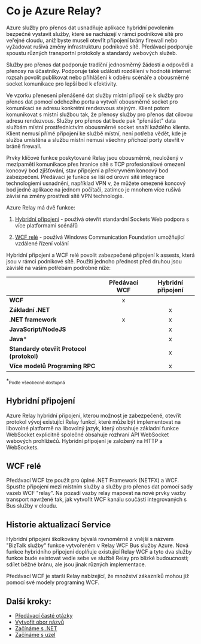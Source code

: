<properties
    pageTitle="Co je Azure relay? | Microsoft Azure"
    description="Základní informace o přenosu Azure"
    services="service-bus"
    documentationCenter=".net"
    authors="banisadr"
    manager="timlt"
    editor="" />

<tags
    ms.service="service-bus"
    ms.workload="na"
    ms.tgt_pltfrm="na"
    ms.devlang="multiple"
    ms.topic="article"
    ms.date="10/28/2016"
    ms.author="babanisa" />

# <a name="what-is-azure-relay"></a>Co je Azure Relay?

Azure služby pro přenos dat usnadňuje aplikace hybridní povolením bezpečně vystavit služby, které se nacházejí v rámci podnikové sítě pro veřejné cloudu, aniž byste museli otevřít připojení brány firewall nebo vyžadovat rušivá změny infrastrukturu podnikové sítě. Předávací podporuje spoustu různých transportní protokoly a standardy webových služeb.

Služby pro přenos dat podporuje tradiční jednosměrný žádostí a odpovědí a přenosy na účastníky. Podporuje také události rozdělení v hodnotě internet rozsah povolit publikovat nebo přihlášení k odběru scénáře a obousměrné socket komunikace pro lepší bod k efektivity. 

Ve vzorku přenesení přenášené dat služby místní připojí se k služby pro přenos dat pomocí odchozího portu a vytvoří obousměrné socket pro komunikaci se adresu konkrétní rendezvous stejným. Klient potom komunikovat s místní službou tak, že přenosy služby pro přenos dat cílovou adresu rendezvous. Služby pro přenos dat bude pak "přenášet" data službám místní prostřednictvím obousměrné socket snaží každého klienta. Klient nemusí přímé připojení ke službě místní, není potřeba vědět, kde je služba umístěna a službu místní nemusí všechny příchozí porty otevřít v bráně firewall.

Prvky klíčové funkce poskytované Relay jsou obousměrné, neuložený v mezipaměti komunikace přes hranice sítě s TCP profesionálové omezení koncový bod zjišťování, stav připojení a překryvném koncový bod zabezpečení. Předávací je funkce se liší od úrovni sítě integrace technologiemi usnadnění, například VPN v, že můžete omezené koncový bod jedné aplikace na jednom počítači, zatímco je mnohem více rušivá závisí na změny prostředí sítě VPN technologie.

Azure Relay má dvě funkce:

1. [Hybridní připojení](#hybrid-connections) - používá otevřít standardní Sockets Web podpora s více platformami scénářů

2. [WCF relé](#wcf-relays) - používá Windows Communication Foundation umožňující vzdálené řízení volání

Hybridní připojení a WCF relé povolit zabezpečené připojení k assests, která jsou v rámci podnikové sítě. Použití jednoho přednost před druhou jsou závislé na vašim potřebám podrobné níže:

|                                    | Předávací WCF | Hybridní připojení |
| ---------------------------------- |:---------:|:------------------:|
| **WCF**                            |     x     |                    |
| **Základní .NET**                      |           |         x          |
| **.NET framework**                 |     x     |         x          |
| **JavaScript/NodeJS**              |           |         x          |
| **Java***                          |           |         x          |
| **Standardy otevřít Protocol (protokol)**  |           |         x          |
| **Více modelů Programing RPC** |           |         x          |
*<sub>Podle všeobecně dostupná</sub>

## <a name="hybrid-connections"></a>Hybridní připojení

Azure Relay hybridní připojení, kterou možnost je zabezpečené, otevřít protokol vývoj existující Relay funkcí, které může být implementovat na libovolné platformě na libovolný jazyk, který obsahuje základní funkce WebSocket explicitně společné obsahuje rozhraní API WebSocket webových prohlížečů. Hybridní připojení je založený na HTTP a WebSockets.

## <a name="wcf-relays"></a>WCF relé

Předávací WCF lze použít pro úplné .NET Framework (NETFX) a WCF. Spusťte připojení mezi místním služby a služby pro přenos dat pomocí sady vazeb WCF "relay". Na pozadí vazby relay mapovat na nové prvky vazby transport navržené tak, jak vytvořit WCF kanálu součásti integrovaných s Bus služby v cloudu.

## <a name="service-history"></a>Historie aktualizací Service

Hybridní připojení školkovány bývalá rovnoměrně z vnější s názvem "BizTalk služby" funkce vytvořeném v Relay WCF Bus služby Azure. Nová funkce hybridního připojení doplňuje existující Relay WCF a tyto dva služby funkce bude existovat vedle sebe ve službě Relay pro blízké budoucnosti; sdílet běžné bránu, ale jsou jinak různých implementace.

Předávací WCF je starší Relay nabízející, že množství zákazníků mohou již pomocí své modely programing WCF.

## <a name="next-steps"></a>Další kroky:

- [Předávací časté otázky](relay-faq.md)
- [Vytvořit obor názvů](relay-create-namespace-portal.md)
- [Začínáme s .NET](relay-hybrid-connections-dotnet-get-started.md)
- [Začínáme s uzel](relay-hybrid-connections-node-get-started.md)